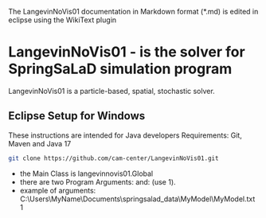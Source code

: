 The LangevinNoVis01 documentation in Markdown format (*.md) is edited in eclipse using the WikiText plugin

# LangevinNoVis01 - is the solver for SpringSaLaD simulation program

LangevinNoVis01 is a particle-based, spatial, stochastic solver.


## Eclipse Setup for Windows

These instructions are intended for Java developers
Requirements:  Git, Maven and Java 17
 
   ```bash
   git clone https://github.com/cam-center/LangevinNoVis01.git
   ```
 * the Main Class is langevinnovis01.Global
 * there are two Program Arguments: <full path to the simulation input file> and: <number of simulations> (use 1).
 * example of arguments: C:\Users\MyName\Documents\springsalad_data\MyModel\MyModel.txt 1
